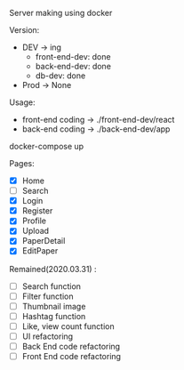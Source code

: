 <!-- @format -->

Server making using docker

Version:

- DEV -> ing
  - front-end-dev: done
  - back-end-dev: done
  - db-dev: done
- Prod -> None

Usage:

- front-end coding -> ./front-end-dev/react
- back-end coding -> ./back-end-dev/app

docker-compose up

Pages:

- [x] Home
- [ ] Search
- [x] Login
- [x] Register
- [x] Profile
- [x] Upload
- [x] PaperDetail
- [x] EditPaper

Remained(2020.03.31) :
- [ ] Search function
- [ ] Filter function
- [ ] Thumbnail image
- [ ] Hashtag function
- [ ] Like, view count function
- [ ] UI refactoring
- [ ] Back End code refactoring
- [ ] Front End code refactoring
